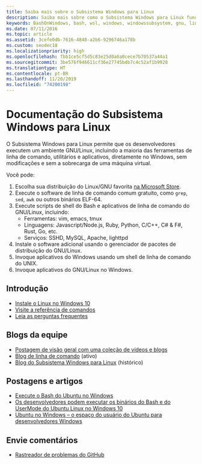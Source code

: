 ```yaml
---
title: Saiba mais sobre o Subsistema Windows para Linux
description: Saiba mais sobre como o Subsistema Windows para Linux funciona.
keywords: BashOnWindows, bash, wsl, windows, windowssubsystem, gnu, linux
ms.date: 07/11/2016
ms.topic: article
ms.assetid: 3cefe0db-7616-4848-a2b6-9296746a178b
ms.custom: seodec18
ms.localizationpriority: high
ms.openlocfilehash: fbb1ce5cf5d5c83e25d0a6a0cece7b70537a44a1
ms.sourcegitcommit: 3be576f946611cf36e27745bdb7c4c52af1b9928
ms.translationtype: HT
ms.contentlocale: pt-BR
ms.lasthandoff: 11/20/2019
ms.locfileid: "74200198"
---
```

# <a name="windows-subsystem-for-linux-documentation"></a>Documentação do Subsistema Windows para Linux

O Subsistema Windows para Linux permite que os desenvolvedores executem um ambiente GNU/Linux, incluindo a maioria das ferramentas de linha de comando, utilitários e aplicativos, diretamente no Windows, sem modificações e sem a sobrecarga de uma máquina virtual.  

Você pode:

1. Escolha sua distribuição do Linux/GNU favorita [na Microsoft Store](https://aka.ms/wslstore).
1. Execute o software de linha de comando comum gratuito, como `grep`, `sed`, `awk` ou outros binários ELF-64. 
1. Execute scripts de shell do Bash e aplicativos de linha de comando do GNU/Linux, incluindo:  
    * Ferramentas: vim, emacs, tmux
    * Linguagens: Javascript/Node.js, Ruby, Python, C/C++, C# & F#, Rust, Go, etc.
    * Serviços: SSHD, MySQL, Apache, lighttpd
1. Instale o software adicional usando o gerenciador de pacotes de distribuição do GNU/Linux.
1. Invoque aplicativos do Windows usando um shell de linha de comando do UNIX.
1. Invoque aplicativos do GNU/Linux no Windows.

## <a name="getting-started"></a>Introdução

* [Instale o Linux no Windows 10](install-win10.md)
* [Visite a referência de comandos](reference.md)
* [Leia as perguntas frequentes](faq.md)

## <a name="team-blogs"></a>Blogs da equipe
*  [Postagem de visão geral com uma coleção de vídeos e blogs](https://blogs.msdn.microsoft.com/commandline/learn-about-windows-console-and-windows-subsystem-for-linux-wsl/)
* [Blog de linha de comando](https://blogs.msdn.microsoft.com/commandline/) (ativo)
* [Blog do Subsistema Windows para Linux](https://blogs.msdn.microsoft.com/wsl/) (histórico)

## <a name="posts--articles"></a>Postagens e artigos
* [Execute o Bash do Ubuntu no Windows](https://blogs.windows.com/buildingapps/2016/03/30/run-bash-on-ubuntu-on-windows/)
* [Os desenvolvedores podem executar os binários do Bash e do UserMode do Ubuntu Linux no Windows 10](https://www.hanselman.com/blog/DevelopersCanRunBashShellAndUsermodeUbuntuLinuxBinariesOnWindows10.aspx)
* [Ubuntu no Windows – o espaço do usuário do Ubuntu para desenvolvedores Windows](https://insights.ubuntu.com/2016/03/30/ubuntu-on-windows-the-ubuntu-userspace-for-windows-developers/) 

## <a name="provide-feedback"></a>Envie comentários
* [Rastreador de problemas do GitHub](https://github.com/Microsoft/BashOnWindows/issues)


